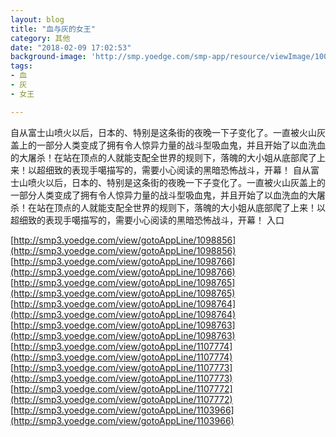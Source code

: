 ```yaml
---
layout: blog
title: "血与灰的女王"
category: 其他
date: "2018-02-09 17:02:53"
background-image: 'http://smp.yoedge.com/smp-app/resource/viewImage/1003198appline.png'
tags:
- 血
- 灰
- 女王

---
```

自从富士山喷火以后，日本的、特别是这条街的夜晚一下子变化了。一直被火山灰盖上的一部分人类变成了拥有令人惊异力量的战斗型吸血鬼，并且开始了以血洗血的大屠杀！在站在顶点的人就能支配全世界的规则下，落魄的大小姐从底部爬了上来！以超细致的表现手噶描写的，需要小心阅读的黑暗恐怖战斗，开幕！
自从富士山喷火以后，日本的、特别是这条街的夜晚一下子变化了。一直被火山灰盖上的一部分人类变成了拥有令人惊异力量的战斗型吸血鬼，并且开始了以血洗血的大屠杀！在站在顶点的人就能支配全世界的规则下，落魄的大小姐从底部爬了上来！以超细致的表现手噶描写的，需要小心阅读的黑暗恐怖战斗，开幕！
入口

[http://smp3.yoedge.com/view/gotoAppLine/1098856](http://smp3.yoedge.com/view/gotoAppLine/1098856)
[http://smp3.yoedge.com/view/gotoAppLine/1098766](http://smp3.yoedge.com/view/gotoAppLine/1098766)
[http://smp3.yoedge.com/view/gotoAppLine/1098765](http://smp3.yoedge.com/view/gotoAppLine/1098765)
[http://smp3.yoedge.com/view/gotoAppLine/1098764](http://smp3.yoedge.com/view/gotoAppLine/1098764)
[http://smp3.yoedge.com/view/gotoAppLine/1098763](http://smp3.yoedge.com/view/gotoAppLine/1098763)
[http://smp3.yoedge.com/view/gotoAppLine/1107774](http://smp3.yoedge.com/view/gotoAppLine/1107774)
[http://smp3.yoedge.com/view/gotoAppLine/1107773](http://smp3.yoedge.com/view/gotoAppLine/1107773)
[http://smp3.yoedge.com/view/gotoAppLine/1107772](http://smp3.yoedge.com/view/gotoAppLine/1107772)
[http://smp3.yoedge.com/view/gotoAppLine/1103966](http://smp3.yoedge.com/view/gotoAppLine/1103966)

        
